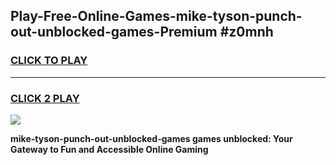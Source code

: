 
## Play-Free-Online-Games-mike-tyson-punch-out-unblocked-games-Premium #z0mnh
<h3>
<a href="https://premium.freeplayer.one?title=mike-tyson-punch-out-unblocked-games&ref=8M">CLICK TO PLAY</a></h3>
<hr>

<h3>
<a href="https://premium.freeplayer.one?title=mike-tyson-punch-out-unblocked-games&ref=8M">CLICK 2 PLAY</a>
  
</h3>

<a href="https://premium.freeplayer.one?title=mike-tyson-punch-out-unblocked-games&ref=8M"><img src="https://clearcache.store/games.png"></a>


**mike-tyson-punch-out-unblocked-games games unblocked: Your Gateway to Fun and Accessible Online Gaming**
